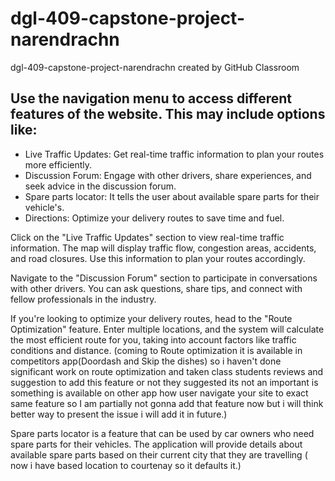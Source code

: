 # dgl-409-capstone-project-narendrachn
dgl-409-capstone-project-narendrachn created by GitHub Classroom

## Use the navigation menu to access different features of the website. This may include options like:

-  Live Traffic Updates: Get real-time traffic information to plan your routes more efficiently.
-  Discussion Forum: Engage with other drivers, share experiences, and seek advice in the discussion forum.
-  Spare parts locator: It tells the  user about available spare parts for their vehicle's.
-  Directions: Optimize your delivery routes to save time and fuel.

 Click on the "Live Traffic Updates" section to view real-time traffic information. The map will display traffic flow, congestion areas, accidents, and road closures. Use this information to plan your routes accordingly.

Navigate to the "Discussion Forum" section to participate in conversations with other drivers. You can ask questions, share tips, and connect with fellow professionals in the industry.

If you're looking to optimize your delivery routes, head to the "Route Optimization" feature. Enter multiple locations, and the system will calculate the most efficient route for you, taking into account factors like traffic conditions and distance.
(coming to Route optimization it is available in competitors app(Doordash and Skip the dishes) so i haven't done significant work on route optimization and taken class students reviews and suggestion to add this feature or not they suggested its not an important is something is available on other app how user navigate your site to exact same feature so I am partially not gonna add that feature now but i will think better way to present the issue i will add it in future.)

Spare parts locator  is a feature that can be used by car owners who need spare parts for their vehicles. The application will provide details about available spare parts based on their current city that they are travelling ( now i have based location to courtenay so it defaults it.)